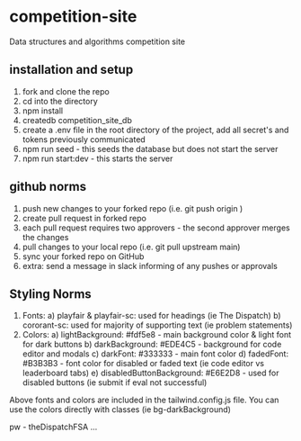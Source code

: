 # competition-site

Data structures and algorithms competition site

## installation and setup

1. fork and clone the repo
2. cd into the directory
3. npm install
4. createdb competition_site_db
5. create a .env file in the root directory of the project, add all secret's and tokens previously communicated
6. npm run seed - this seeds the database but does not start the server
7. npm run start:dev - this starts the server

## github norms

1. push new changes to your forked repo (i.e. git push origin <branch name>)
2. create pull request in forked repo
3. each pull request requires two approvers - the second approver merges the changes
4. pull changes to your local repo (i.e. git pull upstream main)
5. sync your forked repo on GitHub
6. extra: send a message in slack informing of any pushes or approvals

## Styling Norms

1. Fonts:
   a) playfair & playfair-sc: used for headings (ie The Dispatch)
   b) cororant-sc: used for majority of supporting text (ie problem statements)
2. Colors:
   a) lightBackground: #fdf5e8 - main background color & light font for dark buttons
   b) darkBackground: #EDE4C5 - background for code editor and modals
   c) darkFont: #333333 - main font color
   d) fadedFont: #B3B3B3 - font color for disabled or faded text (ie code editor vs leaderboard tabs)
   e) disabledButtonBackground: #E6E2D8 - used for disabled buttons (ie submit if eval not successful)

Above fonts and colors are included in the tailwind.config.js file. You can use the colors directly with classes (ie bg-darkBackground)

pw - theDispatchFSA
...